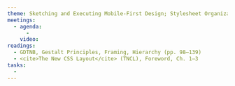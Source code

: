 ```yaml
---
theme: Sketching and Executing Mobile-First Design; Stylesheet Organization
meetings:
  - agenda:
      -
    video:
readings:
  - GDTNB, Gestalt Principles, Framing, Hierarchy (pp. 98–139)
  - <cite>The New CSS Layout</cite> (TNCL), Foreword, Ch. 1–3
tasks:
  -
---
```

